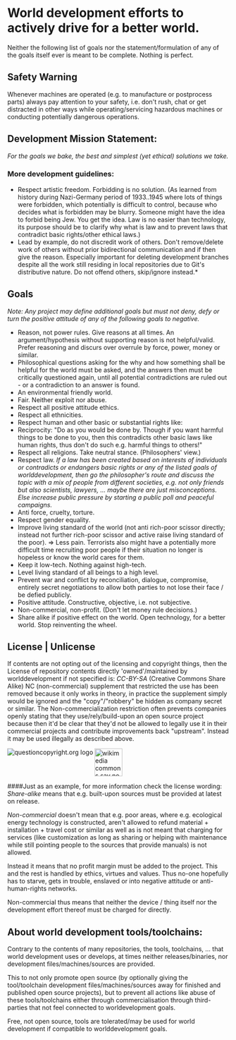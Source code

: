 World development efforts to actively drive for a better world.
===

Neither the following list of goals nor the statement/formulation of any of the goals itself ever is meant to be complete. Nothing is perfect.

Safety Warning
---
Whenever machines are operated (e.g. to manufacture or postprocess parts) always pay attention to your safety, i.e. don't rush, chat or get distracted in other ways while operating/servicing hazardous machines or conducting potentially dangerous operations.


Development Mission Statement:
---
*For the goals we bake, the best and simplest (yet ethical) solutions we take.*

### More development guidelines:

* Respect artistic freedom. Forbidding is no solution. (As learned from history during Nazi-Germany period of 1933..1945 where lots of things were forbidden, which potentially is difficult to control, because who decides what is forbidden may be blurry. Someone might have the idea to forbid being Jew. You get the idea. Law is no easier than technology, its purpose should be to clarify why what is law and to prevent laws that contradict basic rights/other ethical laws.)
* Lead by example, do not discredit work of others. Don't remove/delete work of others without prior bidirectional communication and if then give the reason.
Especially important for deleting development branches despite all the work still residing in local repositories due to Git's distributive nature. Do not offend others, skip/ignore instead.*

Goals
---

*Note: Any project may define additional goals but must not deny, defy or turn the positive attitude of any of the following goals to negative.*

* Reason, not power rules. Give reasons at all times. An argument/hypothesis without supporting reason is not helpful/valid. Prefer reasoning and discurs over overrule by force, power, money or similar.
* Philosophical questions asking for the why and how something shall be helpful for the world must be asked, and the answers then must be critically questioned again, until all potential contradictions are ruled out - or a contradiction to an answer is found.
* An environmental friendly world.
* Fair. Neither exploit nor abuse.
* Respect all positive attitude ethics.
* Respect all ethnicities.
* Respect human and other basic or substantial rights like:
* Reciprocity: "Do as you would be done by. Though if you want harmful things to be done to you, then this contradicts other basic laws like human rights, thus don't do such e.g. harmful things to others!"
* Respect all religions. Take neutral stance. (Philosophers' view.)
* Respect law. *If a law has been created based on interests of individuals or contradicts or endangers basic rights or any of the listed goals of worlddevelopment, then go the philosopher's route and discuss the topic with a mix of people from different societies, e.g. not only friends but also scientists, lawyers, ... maybe there are just misconceptions. Else increase public pressure by starting a public poll and peaceful campaigns.*
* Anti force, cruelty, torture.
* Respect gender equality.
* Improve living standard of the world (not anti rich-poor scissor directly; instead not further rich-poor scissor and active raise living standard of the poor).
=> Less pain. Terrorists also might have a potentially more difficult time recruiting poor people if their situation no longer is hopeless or know the world cares for them.
* Keep it low-tech. Nothing against high-tech.
* Level living standard of all beings to a high level.
* Prevent war and conflict by reconciliation, dialogue, compromise, entirely secret negotiations to allow both parties to not lose their face / be defied publicly.
* Positive attitude. Constructive, objective, i.e. not subjective.
* Non-commercial, non-profit. (Don't let money rule decisions.)
* Share alike if positive effect on the world. Open technology, for a better world. Stop reinventing the wheel.


License | Unlicense
---
If contents are not opting out of the licensing and copyright things,  then the License of repository contents directly 'owned'/maintained by worlddevelopment if not specified is:
*CC-BY-SA* (Creative Commons Share Alike)
NC (non-commercial) supplement that restricted the use has been removed because it only works in theory, in practice the supplement simply would be ignored and the "copy"/"robbery" be hidden as company secret or similar.
The Non-commercialization restriction often prevents companies openly stating that they use/rely/build-upon an open source project because then it'd be clear that they'd not be allowed to legally use it in their commercial projects and contribute improvements back "upstream". Instead it may be used illegally as described above.

<a href="http://questioncopyright.org"><img src="http://questioncopyright.org/cm/images/banner/qco-banner-black-150x63.png" alt="questioncopyright.org logo" align="left" /></a>
<a href="http://unlicense.org/"><img src="https://upload.wikimedia.org/wikipedia/commons/6/62/PD-icon.svg" alt="wikimedia commons say no to copyright logo" height="63" /></a>


####Just as an example, for more information check the license wording:
*Share-alike* means that e.g. built-upon sources must be provided at latest on release.

*Non-commercial* doesn't mean that e.g. poor areas, where e.g. ecological energy technology is constructed, aren't allowed to refund material + installation + travel cost or similar as well as is not meant that charging for services (like customization as long as sharing or helping with maintenance while still pointing people to the sources that provide manuals) is not allowed.

Instead it means that no profit margin must be added to the project. This and the rest is handled by ethics, virtues and values. Thus no-one hopefully has to starve, gets in trouble, enslaved or into negative attitude or anti-human-rights networks.

Non-commercial thus means that neither the device / thing itself nor the development effort thereof must be charged for directly.

About world development tools/toolchains:
---
Contrary to the contents of many repositories, the tools, toolchains, ... that world development uses or develops, at times neither releases/binaries, nor development files/machines/sources are provided.

This to not only promote open source (by optionally giving the tool/toolchain development files/machines/sources away for finished and published open source projects), but to prevent all actions
like abuse of these tools/toolchains either through commercialisation through third-parties that not feel connected to worldevelopment goals.

Free, not open source, tools are tolerated/may be used for world development if compatible to worlddevelopment goals.

